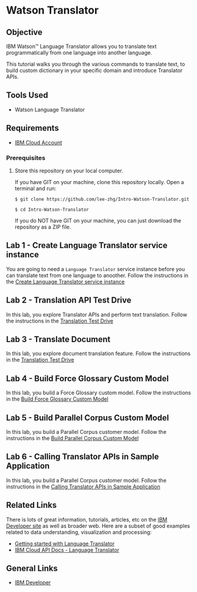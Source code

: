 # Watson Translator


## Objective

IBM Watson™ Language Translator allows you to translate text programmatically from one language into another language.

This tutorial walks you through the various commands to translate text, to build custom dictionary in your specific domain and introduce Translator APIs.


## Tools Used

- Watson Language Translator


## Requirements

- [IBM Cloud Account](https://cloud.ibm.com)


### Prerequisites

1. Store this repository on your local computer.

   If you have GIT on your machine, clone this repository locally. Open a terminal and run:

   ```
   $ git clone https://github.com/lee-zhg/Intro-Watson-Translator.git
   
   $ cd Intro-Watson-Translator
   ```

   If you do NOT have GIT on your machine, you can just download the repository as a ZIP file.


## Lab 1 - Create Language Translator service instance

You are going to need a `Language Translator` service instance before you can translate text from one language to anoother. Follow the instructions in the [Create Language Translator service instance](create-translator-instance.md)


## Lab 2 - Translation API Test Drive

In this lab, you explore Translator APIs and perform text translation. Follow the instructions in the [Translation Test Drive](translation.md)


## Lab 3 - Translate Document

In this lab, you explore document translation feature. Follow the instructions in the [Translation Test Drive](translation-document.md)


## Lab 4 - Build Force Glossary Custom Model

In this lab, you build a Force Glossary custom model. Follow the instructions in the [Build Force Glossary Custom Model](force-glossary-model.md)


## Lab 5 - Build Parallel Corpus Custom Model

In this lab, you build a Parallel Corpus customer model. Follow the instructions in the [Build Parallel Corpus Custom Model](parallel-corpus-model.md)

## Lab 6 - Calling Translator APIs in Sample Application

In this lab, you build a Parallel Corpus customer model. Follow the instructions in the [Calling Translator APIs in Sample Application](https://github.com/IBM/watson-speech-translator#use-the-web-app)


## Related Links

There is lots of great information, tutorials, articles, etc on the [IBM Developer site](https://developer.ibm.com) as well as broader web. Here are a subset of good examples related to data understanding, visualization and processing:

- [Getting started with Language Translator](https://cloud.ibm.com/docs/language-translator?topic=language-translator-gettingstarted)
- [IBM Cloud API Docs - Language Translator](https://cloud.ibm.com/apidocs/language-translator)


## General Links

- [IBM Developer](https://developer.ibm.com)
